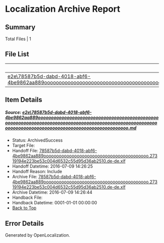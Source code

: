 # <a name='report-top'></a> Localization Archive Report

## Summary
 Total Files | 1

## File List
 Source File | Status | Details 
 ----------- | ------ | ------- 
 [e2e\78587b5d-dabd-4018-abf6-4be9862aa889ooooooooooooooooooooooooooooooooooooooooooooooooooooooooooooooooooooooooooooooooooooooooooooooooooooooooooooooooooooooooooooooooooooooooooooooooooooooo.md](https://github.com/OpenLocalizationTestOrg/oltest/blob/68f288a7f34bb84b1218a7a8d0ab54a458c35772/e2e/78587b5d-dabd-4018-abf6-4be9862aa889ooooooooooooooooooooooooooooooooooooooooooooooooooooooooooooooooooooooooooooooooooooooooooooooooooooooooooooooooooooooooooooooooooooooooooooooooooooooo.md) | ArchivedSuccess | [Details](#a98e1126e91310cef9cb797e37ce1c086a63a0ce1)

## Item Details
##### <a name='a98e1126e91310cef9cb797e37ce1c086a63a0ce1'></a> Source: [e2e\78587b5d-dabd-4018-abf6-4be9862aa889ooooooooooooooooooooooooooooooooooooooooooooooooooooooooooooooooooooooooooooooooooooooooooooooooooooooooooooooooooooooooooooooooooooooooooooooooooooooo.md](https://github.com/OpenLocalizationTestOrg/oltest/blob/68f288a7f34bb84b1218a7a8d0ab54a458c35772/e2e/78587b5d-dabd-4018-abf6-4be9862aa889ooooooooooooooooooooooooooooooooooooooooooooooooooooooooooooooooooooooooooooooooooooooooooooooooooooooooooooooooooooooooooooooooooooooooooooooooooooooo.md)
* Status: ArchivedSuccess
* Target File: 
* Handoff File: [78587b5d-dabd-4018-abf6-4be9862aa889ooooooooooooooooooooooooooooooooooooooooo.27319194e223be53c004d6532c55d95d36ab2510.de-de.xlf](https://github.com/OpenLocalizationTestOrg/olhandoff-e2e/blob/31798c1d0c0374546c59958d524fefdca7a4ecdd/ol-handoff/OpenLocalizationTestOrg/oltest-dede-fly/ci/ht/78587b5d-dabd-4018-abf6-4be9862aa889ooooooooooooooooooooooooooooooooooooooooo.27319194e223be53c004d6532c55d95d36ab2510.de-de.xlf)
* Handoff Datetime: 2016-07-09 14:26:25
* Handoff Reason: Include
* Archive File: [78587b5d-dabd-4018-abf6-4be9862aa889ooooooooooooooooooooooooooooooooooooooooo.27319194e223be53c004d6532c55d95d36ab2510.de-de.xlf](https://github.com/OpenLocalizationTestOrg/olhandoff-e2e/blob/925899f516804267ca923bb63da89e30bac42696/ol-archive/OpenLocalizationTestOrg/oltest-dede-fly/ci/ht/78587b5d-dabd-4018-abf6-4be9862aa889ooooooooooooooooooooooooooooooooooooooooo.27319194e223be53c004d6532c55d95d36ab2510.de-de.xlf)
* Archive Datetime: 2016-07-09 14:26:44
* Handback File: 
* Handback Datetime: 0001-01-01 00:00:00
* [Back to Top](#report-top)


## Error Details

Generated by OpenLocalization.
